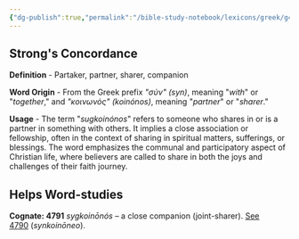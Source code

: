 ```yaml
---
{"dg-publish":true,"permalink":"/bible-study-notebook/lexicons/greek/g4791-sugkoinonos/","tags":["Greek/G4791-sugkoinónos"],"created":"2025-06-02T23:40:12.183-04:00","updated":"2025-06-02T20:08:11.146-04:00"}
---
```


## Strong's Concordance

**Definition** - Partaker, partner, sharer, companion

**Word Origin** - From the Greek prefix *"σύν" (syn)*, meaning "*with*" or "*together*," and *"κοινωνός" (koinónos)*, meaning "*partner*" or "*sharer*."

**Usage** - The term "*sugkoinónos*" refers to someone who shares in or is a partner in something with others. It implies a close association or fellowship, often in the context of sharing in spiritual matters, sufferings, or blessings. The word emphasizes the communal and participatory aspect of Christian life, where believers are called to share in both the joys and challenges of their faith journey.

## Helps Word-studies

**Cognate: 4791** *sygkoinōnós* – a close companion (joint-sharer). [See 4790](https://biblehub.com/greek/4790.htm) (*synkoinōneo*).
